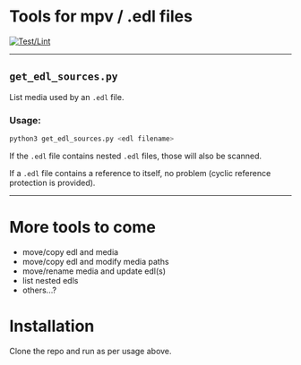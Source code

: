 # Tools for mpv / .edl files

[![Test/Lint](https://github.com/ocodo/edl-tools/actions/workflows/python-package.yml/badge.svg)](https://github.com/ocodo/edl-tools/actions/workflows/python-package.yml)

- - -

## `get_edl_sources.py`

List media used by an `.edl` file.

### Usage:

```sh
python3 get_edl_sources.py <edl filename>
```

If the `.edl` file contains nested `.edl` files, those will also be scanned.

If a `.edl` file contains a reference to itself, no problem (cyclic reference protection is provided).

- - -

# More tools to come

- move/copy edl and media
- move/copy edl and modify media paths
- move/rename media and update edl(s)
- list nested edls
- others...?

# Installation

Clone the repo and run as per usage above.
